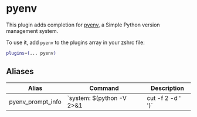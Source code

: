 # pyenv 

This plugin adds completion for [pyenv](https://github.com/pyenv/pyenv), a Simple Python version management system.

To use it, add `pyenv` to the plugins array in your zshrc file:

```zsh
plugins=(... pyenv)
```

## Aliases

| Alias        | Command              | Description                                                                                                              |
| -------------| -------------------- | -------------------------------------------------------------------------------------------------------------------------|
| pyenv_prompt_info | `system: $(python -V 2>&1 | cut -f 2 -d ' ')` | Displays the global Python version, which is defined via pyenv  |                                         |
